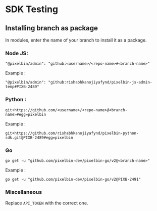 # SDK Testing

## Installing branch as package

In modules, enter the name of your branch to install it as a package.

### Node JS:

```
"@pixelbin/admin": "github:<username>/<repo-name>#<branch-name>"
```

Example :

```
"@pixelbin/admin": "github:rishabhkanojiyafynd/pixelbin-js-admin-temp#PIXB-2489"
```

### Python :

```
git+https://github.com/<username>/<repo-name>@<branch-name>#egg=pixelbin
```

Example :

```
git+https://github.com/rishabhkanojiyafynd/pixelbin-python-sdk.git@PIXB-2489#egg=pixelbin
```

### Go

```
go get -u "github.com/pixelbin-dev/pixelbin-go/v2@<branch-name>"
```

Example :

```
go get -u "github.com/pixelbin-dev/pixelbin-go/v2@PIXB-2491"
```

### Miscellaneous

Replace `API_TOKEN` with the correct one.
